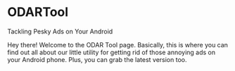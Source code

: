 # ODARTool
Tackling Pesky Ads on Your Android

Hey there! Welcome to the ODAR Tool page. Basically, this is where you can find out all about our little utility for getting rid of those annoying ads on your Android phone. Plus, you can grab the latest version too.
